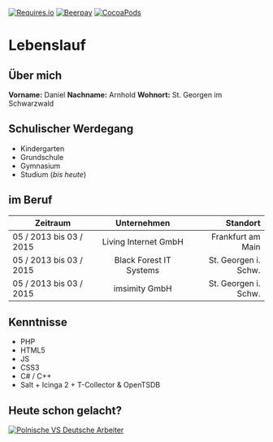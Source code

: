 [![Requires.io](https://img.shields.io/requires/github/celery/celery.svg)]() [![Beerpay](https://img.shields.io/beerpay/hashdog/scrapfy-chrome-extension.svg)]() [![CocoaPods](https://img.shields.io/cocoapods/p/AFNetworking.svg)]()

# Lebenslauf

## Über mich
**Vorname:**  Daniel **Nachname:**  Arnhold **Wohnort:**  St. Georgen im Schwarzwald

## Schulischer Werdegang
* Kindergarten
* Grundschule
* Gymnasium
* Studium (_bis heute_)

## im Beruf
| Zeitraum      | Unternehmen   | Standort  |
| ------------- |:-------------:| -----:|
| 05 / 2013 bis 03 / 2015  | Living Internet GmbH      |   Frankfurt am Main |
| 05 / 2013 bis 03 / 2015  | Black Forest IT Systems   |   St. Georgen i. Schw. |
| 05 / 2013 bis 03 / 2015  | imsimity GmbH             |   St. Georgen i. Schw. |

## Kenntnisse
* PHP
* HTML5
* JS
* CSS3
* C# / C++
* Salt + Icinga 2 + T-Collector & OpenTSDB

## Heute schon gelacht?
[![Polnische VS Deutsche Arbeiter](http://img.youtube.com/vi/K-hjG3t9wHY/0.jpg)](http://www.youtube.com/watch?v=K-hjG3t9wHY)
